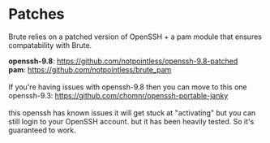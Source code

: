 # Patches
Brute relies on a patched version of OpenSSH + a pam module that ensures compatability with Brute.

<b>openssh-9.8</b>: https://github.com/notpointless/openssh-9.8-patched
<br>
<b>pam</b>: https://github.com/notpointless/brute_pam
<br><br>
If you're having issues with openssh-9.8 then you can move to this one
openssh-9.3: https://github.com/chomnr/openssh-portable-janky
<br><br>
this openssh has known issues it will get stuck at "activating" but you can still login to your OpenSSH account. but it has been heavily tested. So it's guaranteed to work.